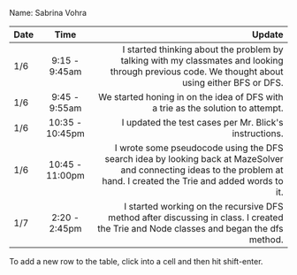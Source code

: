 Name: Sabrina Vohra

| Date |       Time       |                                                                                                                                                                 Update |
|:-----|:----------------:|-----------------------------------------------------------------------------------------------------------------------------------------------------------------------:|
| 1/6  |  9:15 - 9:45am   |                        I started thinking about the problem by talking with my classmates and looking through previous code. We thought about using either BFS or DFS. |
| 1/6  |  9:45 - 9:55am   |                                                                                        We started honing in on the idea of DFS with a trie as the solution to attempt. |
| 1/6  | 10:35 - 10:45pm  |                                                                                                                 I updated the test cases per Mr. Blick's instructions. |
| 1/6  | 10:45 -  11:00pm | I wrote some pseudocode using the DFS search idea by looking back at MazeSolver and connecting ideas to the problem at hand. I created the Trie and added words to it. |
| 1/7  |  2:20 - 2:45pm   |                                 I started working on the recursive DFS method after discussing in class. I created the Trie and Node classes and began the dfs method. |


To add a new row to the table, click into a cell and then hit shift-enter.